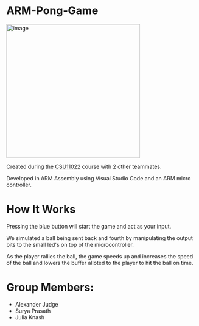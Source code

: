 # ARM-Pong-Game
<img width="351" alt="image" src="https://github.com/ajudge1001/ARM-Pong-Game/assets/86031561/44060b13-597d-4a54-bb7a-2f9d3a5db04e">

Created during the [CSU11022](https://teaching.scss.tcd.ie/module/csu11022-introduction-to-computing-ii/) course with 2 other teammates. 

Developed in ARM Assembly using Visual Studio Code and an ARM micro controller. 

# How It Works
 Pressing the blue button will start the game and act as your input. 
 
 We simulated a ball being sent back and fourth by manipulating the output bits to the small led's on top of the microcontroller. 

 As the player rallies the ball, the game speeds up and increases the speed of the ball and lowers the buffer alloted to the player to hit the ball on time. 
 
      
 # Group Members:
 - Alexander Judge 
 - Surya Prasath
 - Julia Knash
